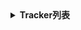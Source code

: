 <details><summary><b>Tracker列表</b></summary>
<p>
 
 - 来源
 - ```url 
   https://github.com/ngosang/trackerslist

   https://newtrackon.com/list

   https://torrents.io/tracker-list/

   http://github.itzmx.com/1265578519/OpenTracker/master/tracker.txt

   https://tinytorrent.net/best-torrent-tracker-list-updated/

   https://torrenttrackerss.com/torrent-tracker-list/

   http://www.torrenttrackerlist.com/torrent-tracker-list
   ```

- 列表
- ```url
  https://raw.githubusercontent.com/ngosang/trackerslist/master/trackers_all.txt
  https://raw.githubusercontent.com/ngosang/trackerslist/master/trackers_all_ip.txt

https://trackerslist.com/all.txt

https://newtrackon.com/api/all
  https://github.itzmx.com/1265578519/OpenTracker/master/tracker.txt
 
https://raw.githubusercontent.com/Lycofuture/Linux-install/main/Tracker/kisssub.org.txt

 https://download2340.mediafire.com/iuttyhfe09xggA5jXmLniDk28nK4jwAsjnw6fHoAhdSyj0o_CuOseml4MBDKvwxtm41nYC3SbeRbA9rjLRgilhKVVAVwLozFzQ0ips-ogvLLBEn5rpA3teDHB4y_2-gP1U9NyHE3hJbUwsvHljeUdICDn9G9HYIAUjcjj-5cdb5uFg/ujf8y7p9lxcj5kp/super+fast++torrent+trackers+list.txt
  https://www.mediafire.com/download/i0cronnuwj5co6n/super+fast+trackers.txt

  ```

</p>
</details>
<details><summary><b>爱恋动漫论坛tTorrent源</b></summary>
<p>

```url
http://open.acgtracker.com:1096/announce
udp://tracker4.itzmx.com:2710/announce
udp://tracker3.itzmx.com:6961/announce
udp://tracker2.itzmx.com:6961/announce
udp://tracker1.itzmx.com:8080/announce
http://tracker4.itzmx.com:2710/announce
http://tracker3.itzmx.com:6961/announce
http://tracker2.itzmx.com:6961/announce
http://tracker1.itzmx.com:8080/announce
udp://tracker.publicbt.com:80/announce
http://open.acgtracker.com:1096/announce
http://tr.bangumi.moe:6969/announce
http://t.nyaatracker.com/announce
http://open.acgtracker.com:1096/announce
http://open.nyaatorrents.info:6544/announce
http://t2.popgo.org:7456/annonce
http://share.camoe.cn:8080/announce
http://opentracker.acgnx.se/announce
http://tracker.acgnx.se/announce
http://nyaa.tracker.wf:7777/announce
http://mgtracker.org:2710/announce
http://t.acg.rip:6699/announce
http://tracker1.itzmx.com:8080/announce
http://tracker2.itzmx.com:6961/announce
http://tracker3.itzmx.com:6961/announce
http://tracker4.itzmx.com:2710/announce
https://tr.bangumi.moe:9696/announce
http://104.238.198.186:8000/announce
udp://104.238.198.186:8000/announce
http://tracker.kamigami.org:2710/announce
https://tracker.imgoingto.icu/announce
https://tr.ready4.icu/announce
udp://tracker.openbittorrent.com:80/announce
udp://tracker.publicbt.com:80/announce
udp://tracker.prq.to:80/announce
http://94.228.192.98/announce
http://share.dmhy.org/annonuce
http://tracker.btcake.com/announce
http://tracker.ktxp.com:6868/announce
http://tracker.ktxp.com:7070/announce
http://bt.sc-ol.com:2710/announce
http://btfile.sdo.com:6961/announce
https://t-115.rhcloud.com/only_for_ylbud
http://exodus.desync.com:6969/announce
udp://coppersurfer.tk:6969/announce
http://tracker3.torrentino.com/announce
http://tracker2.torrentino.com/announce
udp://open.demonii.com:1337/announce
udp://tracker.ex.ua:80/announce
http://pubt.net:2710/announce
http://tracker.tfile.me/announce
http://bigfoot1942.sektori.org:6969/announce
udp://bt.sc-ol.com:2710/announce
```

</p>
</details>
